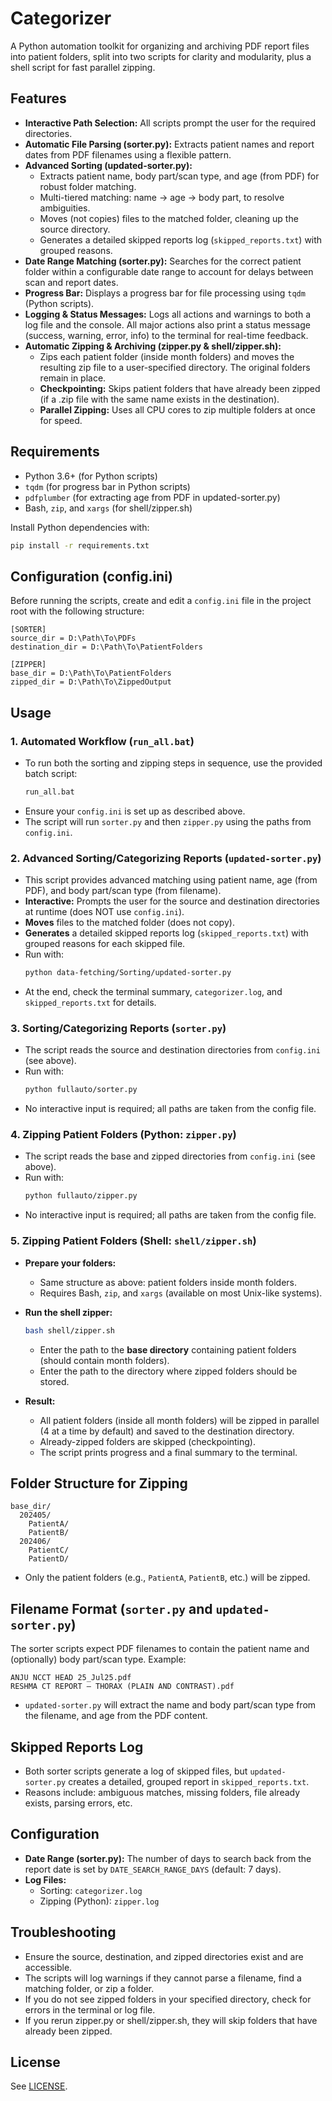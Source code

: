 # Categorizer

A Python automation toolkit for organizing and archiving PDF report files into patient folders, split into two scripts for clarity and modularity, plus a shell script for fast parallel zipping.

## Features

- **Interactive Path Selection:** All scripts prompt the user for the required directories.
- **Automatic File Parsing (sorter.py):** Extracts patient names and report dates from PDF filenames using a flexible pattern.
- **Advanced Sorting (updated-sorter.py):**
  - Extracts patient name, body part/scan type, and age (from PDF) for robust folder matching.
  - Multi-tiered matching: name → age → body part, to resolve ambiguities.
  - Moves (not copies) files to the matched folder, cleaning up the source directory.
  - Generates a detailed skipped reports log (`skipped_reports.txt`) with grouped reasons.
- **Date Range Matching (sorter.py):** Searches for the correct patient folder within a configurable date range to account for delays between scan and report dates.
- **Progress Bar:** Displays a progress bar for file processing using `tqdm` (Python scripts).
- **Logging & Status Messages:** Logs all actions and warnings to both a log file and the console. All major actions also print a status message (success, warning, error, info) to the terminal for real-time feedback.
- **Automatic Zipping & Archiving (zipper.py & shell/zipper.sh):**
  - Zips each patient folder (inside month folders) and moves the resulting zip file to a user-specified directory. The original folders remain in place.
  - **Checkpointing:** Skips patient folders that have already been zipped (if a .zip file with the same name exists in the destination).
  - **Parallel Zipping:** Uses all CPU cores to zip multiple folders at once for speed.

## Requirements

- Python 3.6+ (for Python scripts)
- `tqdm` (for progress bar in Python scripts)
- `pdfplumber` (for extracting age from PDF in updated-sorter.py)
- Bash, `zip`, and `xargs` (for shell/zipper.sh)

Install Python dependencies with:
```bash
pip install -r requirements.txt
```

## Configuration (config.ini)

Before running the scripts, create and edit a `config.ini` file in the project root with the following structure:

```
[SORTER]
source_dir = D:\Path\To\PDFs
destination_dir = D:\Path\To\PatientFolders

[ZIPPER]
base_dir = D:\Path\To\PatientFolders
zipped_dir = D:\Path\To\ZippedOutput
```

## Usage

### 1. Automated Workflow (`run_all.bat`)

- To run both the sorting and zipping steps in sequence, use the provided batch script:
  ```bat
  run_all.bat
  ```
- Ensure your `config.ini` is set up as described above.
- The script will run `sorter.py` and then `zipper.py` using the paths from `config.ini`.

### 2. Advanced Sorting/Categorizing Reports (`updated-sorter.py`)

- This script provides advanced matching using patient name, age (from PDF), and body part/scan type (from filename).
- **Interactive:** Prompts the user for the source and destination directories at runtime (does NOT use `config.ini`).
- **Moves** files to the matched folder (does not copy).
- **Generates** a detailed skipped reports log (`skipped_reports.txt`) with grouped reasons for each skipped file.
- Run with:
  ```bash
  python data-fetching/Sorting/updated-sorter.py
  ```
- At the end, check the terminal summary, `categorizer.log`, and `skipped_reports.txt` for details.

### 3. Sorting/Categorizing Reports (`sorter.py`)

- The script reads the source and destination directories from `config.ini` (see above).
- Run with:
  ```bash
  python fullauto/sorter.py
  ```
- No interactive input is required; all paths are taken from the config file.

### 4. Zipping Patient Folders (Python: `zipper.py`)

- The script reads the base and zipped directories from `config.ini` (see above).
- Run with:
  ```bash
  python fullauto/zipper.py
  ```
- No interactive input is required; all paths are taken from the config file.

### 5. Zipping Patient Folders (Shell: `shell/zipper.sh`)

- **Prepare your folders:**
  - Same structure as above: patient folders inside month folders.
  - Requires Bash, `zip`, and `xargs` (available on most Unix-like systems).

- **Run the shell zipper:**
  ```bash
  bash shell/zipper.sh
  ```
  - Enter the path to the **base directory** containing patient folders (should contain month folders).
  - Enter the path to the directory where zipped folders should be stored.

- **Result:**
  - All patient folders (inside all month folders) will be zipped in parallel (4 at a time by default) and saved to the destination directory.
  - Already-zipped folders are skipped (checkpointing).
  - The script prints progress and a final summary to the terminal.

## Folder Structure for Zipping

```
base_dir/
  202405/
    PatientA/
    PatientB/
  202406/
    PatientC/
    PatientD/
```
- Only the patient folders (e.g., `PatientA`, `PatientB`, etc.) will be zipped.

## Filename Format (`sorter.py` and `updated-sorter.py`)

The sorter scripts expect PDF filenames to contain the patient name and (optionally) body part/scan type. Example:
```
ANJU NCCT HEAD 25_Jul25.pdf
RESHMA CT REPORT – THORAX (PLAIN AND CONTRAST).pdf
```

- `updated-sorter.py` will extract the name and body part/scan type from the filename, and age from the PDF content.

## Skipped Reports Log

- Both sorter scripts generate a log of skipped files, but `updated-sorter.py` creates a detailed, grouped report in `skipped_reports.txt`.
- Reasons include: ambiguous matches, missing folders, file already exists, parsing errors, etc.

## Configuration

- **Date Range (sorter.py):** The number of days to search back from the report date is set by `DATE_SEARCH_RANGE_DAYS` (default: 7 days).
- **Log Files:**
  - Sorting: `categorizer.log`
  - Zipping (Python): `zipper.log`

## Troubleshooting

- Ensure the source, destination, and zipped directories exist and are accessible.
- The scripts will log warnings if they cannot parse a filename, find a matching folder, or zip a folder.
- If you do not see zipped folders in your specified directory, check for errors in the terminal or log file.
- If you rerun zipper.py or shell/zipper.sh, they will skip folders that have already been zipped.

## License

See [LICENSE](LICENSE).
